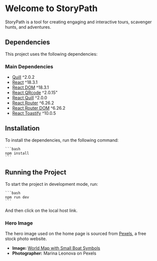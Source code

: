# Welcome to StoryPath

StoryPath is a tool for creating engaging and interactive tours, scavenger hunts, and adventures.

## Dependencies

This project uses the following dependencies:

### Main Dependencies

- [Quill](https://quilljs.com/) ^2.0.2
- [React](https://reactjs.org/) ^18.3.1
- [React DOM](https://reactjs.org/docs/react-dom.html) ^18.3.1
- [React QRcode](https://www.npmjs.com/package/react-qr-code) ^2.0.15"
- [React Quill](https://www.npmjs.com/package/react-quill) ^2.0.0
- [React Router](https://reactrouter.com/) ^6.26.2
- [React Router DOM](https://reactrouter.com/web/guides/quick-start) ^6.26.2
- [React Toastify](https://www.npmjs.com/package/react-toastify) ^10.0.5

## Installation

To install the dependencies, run the following command:

    ```bash
    npm install
    ```

## Running the Project

To start the project in development mode, run:

    ```bash
    npm run dev
    ```

And then click on the local host link.

### Hero Image

The hero image used on the home page is sourced from [Pexels](https://www.pexels.com), a free stock photo website.

- **Image:** [World Map with Small Boat Symbols](https://www.pexels.com/photo/world-map-with-small-boat-symbols-7634215/)
- **Photographer:** Marina Leonova on Pexels
